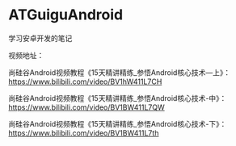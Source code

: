# ATGuiguAndroid
 学习安卓开发的笔记
 
 视频地址：
 
 尚硅谷Android视频教程《15天精讲精练_参悟Android核心技术—上》：https://www.bilibili.com/video/BV1hW411L7CH
 
 尚硅谷Android视频教程《15天精讲精练_参悟Android核心技术-中》：https://www.bilibili.com/video/BV1BW411L7QW
 
 尚硅谷Android视频教程《15天精讲精练_参悟Android核心技术-下》：https://www.bilibili.com/video/BV1BW411L7th
 
